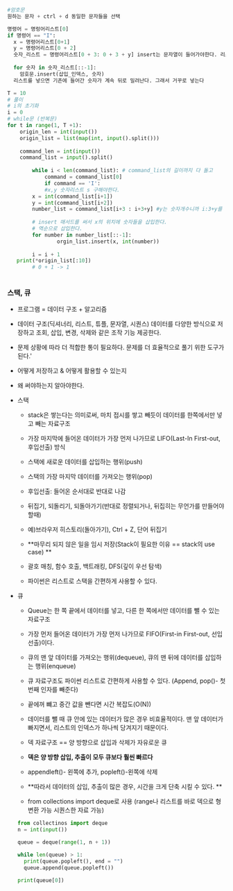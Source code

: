 ```python
#암호문
원하는 문자 + ctrl + d 동일한 문자들을 선택

명령어 = 명렁어리스트[0]
if 명령어 == "I":
  x = 명령어리스트[0+1]
  y = 명령어리스트[0 + 2]
  숫자_리스트 = 명령어리스트[0 + 3: 0 + 3 + y] insert는 문자열이 들어가야한다. 리스트는 들어갈 수 없다. 
  
  for 숫자 in 숫자_리스트[::-1]:
    암호문.insert(삽입_인덱스, 숫자)
  리스트를 넣으면 기존에 들어간 숫자가 계속 뒤로 밀려난다. 그래서 거꾸로 넣는다

T = 10
# 풀이
# i의 초기화
i = 0 
# while문 (반복문)
for t in range(1, T +1):
  	origin_len = int(input())
    origin_list = list(map(int, input().split()))
    
    command_len = int(input())
    command_list = input().split()
    
		while i < len(command_list): # command_list의 길이까지 다 돌고
			command = command_list[0]
			if command == 'I':
			#x,y 숫자리스트 s 구해야한다.
  		x = int(command_list[i+1])
  		y = int(command_list[i+2])
  		number_list = command_list[i+3 : i+3+y] #y는 숫자개수니까 i:3+y를 해줘야 한다.
  
  		# insert 매서드를 써서 x의 위치에 숫자들을 삽입한다.
  		# 역순으로 삽입한다.
  		for number in number_list[::-1]:
    			orgin_list.insert(x, int(number))
      
    	i = i + 1
   print(*origin_list[:10])
  		# 0 + 1 -> 1
  
```

### 스택, 큐

- 프로그램 = 데이터 구조 + 알고리즘
- 데이터 구조(딕셔너리, 리스트, 튜플, 문자열, 시퀀스) 데이터를 다양한 방식으로 저장하고 조회, 삽입, 변경, 삭제와 같은 조작 기능 제공한다.

- 문제 상황에 따라 더 적합한 통이 필요하다. 문제를 더 효율적으로 풀기 위한 도구가 된다.'
- 어떻게 저장하고 & 어떻게 활용할 수 있는지
- 왜 써야하는지 알아야한다.

- 스택

  - stack은 쌓는다는 의미로써, 마치 접시를 쌓고 빼듯이 데이터를 한쪽에서만 넣고 빼는 자료구조
  - 가장 마지막에 들어온 데이터가 가장 먼저 나가므로 LIFO(Last-In First-out, 후입선출) 방식 
  - 스택에 새로운 데이터를 삽입하는 행위(push)
  - 스택의 가장 마지막 데이터를 가져오는 행위(pop)
  - 후입선출: 들어온 순서대로 반대로 나감 
  - 뒤집기, 되돌리기, 되돌아가기(반대로 정렬되거나, 뒤집히는 무언가를 만들어야할때)
  - 예)브라우저 히스토리(돌아가기),  Ctrl + Z, 단어 뒤집기

  -  **마무리 되지 않은 일을 임시 저장(Stack이 필요한 이유 == stack의 use case) **
    - 괄호 매칭, 함수 호출, 백트래킹, DFS(깊이 우선 탐색)
  - 파이썬은 리스트로 스택을 간편하게 사용할 수 있다. 



- 큐

  - Queue는 한 쪽 끝에서 데이터를 넣고, 다른 한 쪽에서만 데이터를 뺄 수 있는 자료구조
  - 가장 먼저 들어온 데이터가 가장 먼저 나가므로 FIFO(First-in First-out, 선입선출)이다.

  - 큐의 맨 앞 데이터를 가져오는 행위(dequeue), 큐의 맨 뒤에 데이터를 삽입하는 행위(enqueue)
  - 큐 자료구조도 파이썬 리스트로 간편하게 사용할 수 있다. (Append, pop()- 첫번째 인자를 빼준다)
  - 끝에꺼 뺴고 중간 값을 뺀다면 시간 복잡도(O(N))
  - 데이터를 뺄 때 큐 안에 있는 데이터가 많은 경우 비효율적이다. 맨 앞 데이터가 빠지면서, 리스트의 인덱스가 하나씩 당겨지기 때문이다.
  - 덱 자료구조 == 양 방향으로 삽입과 삭제가 자유로운 큐 
  - **덱은 양 방향 삽입, 추출이 모두 큐보다 훨씬 빠르다**
  - appendleft()- 왼쪽에 추가, popleft()-왼쪽에 삭제
  - **따라서 데이터의 삽입, 추출이 많은 경우, 시간을 크게 단축 시킬 수 있다. **
  - from collections import deque로 사용 (range나 리스트를 바로 덱으로 형변환 가능 시퀀스한 자료 가능)

  ``` python
  from collectinos import deque
  n = int(input())
  
  queue = deque(range(1, n + 1))
  
  while len(queue) > 1:
    print(queue.popleft(), end = "")
    queue.append(queue.popleft())
   
  print(queue[0])
  ```

  